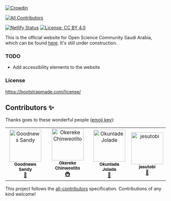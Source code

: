 [![Crowdin](https://badges.crowdin.net/oscsa-website-translation/localized.svg)](https://crowdin.com/project/oscsa-website-translation)
<!-- ALL-CONTRIBUTORS-BADGE:START - Do not remove or modify this section -->
[![All Contributors](https://img.shields.io/badge/all_contributors-4-orange.svg?style=flat-square)](#contributors-)
<!-- ALL-CONTRIBUTORS-BADGE:END -->
[![Netlify Status](https://api.netlify.com/api/v1/badges/f9f4f640-c6b5-44be-844b-78e7fa03282e/deploy-status)](https://app.netlify.com/sites/oscksa/deploys)
[![License: CC BY 4.0](https://img.shields.io/badge/License-CC_BY_4.0-lightgrey.svg)](https://creativecommons.org/licenses/by/4.0/)


This is the official website for Open Science Community Saudi Arabia, which can be found [here](https://osc-ksa.com/). It's still under construction.

### TODO
- Add accessibility elements to the website

### License
https://bootstrapmade.com/license/

## Contributors ✨

Thanks goes to these wonderful people ([emoji key](https://allcontributors.org/docs/en/emoji-key)):

<!-- ALL-CONTRIBUTORS-LIST:START - Do not remove or modify this section -->
<!-- prettier-ignore-start -->
<!-- markdownlint-disable -->
<table>
  <tbody>
    <tr>
      <td align="center"><a href="https://goodnewssandy.netlify.app/"><img src="https://avatars.githubusercontent.com/u/54219127?v=4?s=100" width="100px;" alt="Goodnews Sandy"/><br /><sub><b>Goodnews Sandy</b></sub></a><br /><a href="https://github.com/Open-Science-Community-Saudi-Arabia/OSCSA_Website/issues?q=author%3Asandygudie" title="Bug reports">🐛</a></td>
      <td align="center"><a href="http://okereke.dev"><img src="https://avatars.githubusercontent.com/u/65835404?v=4?s=100" width="100px;" alt="Okereke Chinweotito"/><br /><sub><b>Okereke Chinweotito</b></sub></a><br /><a href="#infra-okerekechinweotito" title="Infrastructure (Hosting, Build-Tools, etc)">🚇</a></td>
      <td align="center"><a href="https://www.linkedin.com/in/jolade-okunlade-1840a6138"><img src="https://avatars.githubusercontent.com/u/99138852?v=4?s=100" width="100px;" alt="Okunlade Jolade"/><br /><sub><b>Okunlade Jolade</b></sub></a><br /><a href="https://github.com/Open-Science-Community-Saudi-Arabia/OSCSA_Website/issues?q=author%3AJolah1" title="Bug reports">🐛</a></td>
      <td align="center"><a href="https://github.com/jesutobi"><img src="https://avatars.githubusercontent.com/u/43034407?v=4?s=100" width="100px;" alt="jesutobi"/><br /><sub><b>jesutobi</b></sub></a><br /><a href="https://github.com/Open-Science-Community-Saudi-Arabia/OSCSA_Website/commits?author=jesutobi" title="Documentation">📖</a></td>
    </tr>
  </tbody>
</table>

<!-- markdownlint-restore -->
<!-- prettier-ignore-end -->

<!-- ALL-CONTRIBUTORS-LIST:END -->

This project follows the [all-contributors](https://github.com/all-contributors/all-contributors) specification. Contributions of any kind welcome!
